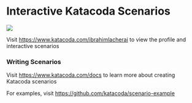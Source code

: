 # Interactive Katacoda Scenarios

[![](http://shields.katacoda.com/katacoda/ibrahimlacherai/count.svg)](https://www.katacoda.com/ibrahimlacherai "Get your profile on Katacoda.com")

Visit https://www.katacoda.com/ibrahimlacherai to view the profile and interactive scenarios

### Writing Scenarios
Visit https://www.katacoda.com/docs to learn more about creating Katacoda scenarios

For examples, visit https://github.com/katacoda/scenario-example
